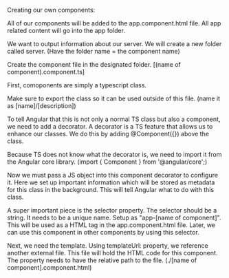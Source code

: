 Creating our own components:

All of our components will be added to the app.component.html file.
All app related content will go into the app folder.

We want to output information about our server. We will create a new folder called server. (Have the folder name = the component name)

Create the component file in the designated folder. [(name of component).component.ts]

First, comoponents are simply a typescript class.

Make sure to export the class so it can be used outside of this file. (name it as [name]/[description])

To tell Angular that this is not only a normal TS class but also a component, we need to add a decorator. 
  A decorator is a TS feature that allows us to enhance our classes. We do this by adding @Component({}) above the class.

Because TS does not know what the decorator is, we need to import it from the Angular core library. (import { Component } from '@angular/core';)

Now we must pass a JS object into this component decorator to configure it.
  Here we set up important information which will be stored as metadata for this class in the background. This will tell Angular what to do with this class.

A super important piece is the selector property.
   The selector should be a string. It needs to be a unique name. Setup as "app-[name of component]". This will be used as a HTML tag in the app.component.html file.
   Later, we can use this component in other components by using this selector.

Next, we need the template.
  Using templateUrl: property, we reference another external file. This file will hold the HTML code for this component.
  The property needs to have the relative path to the file. (./[name of component].component.html)